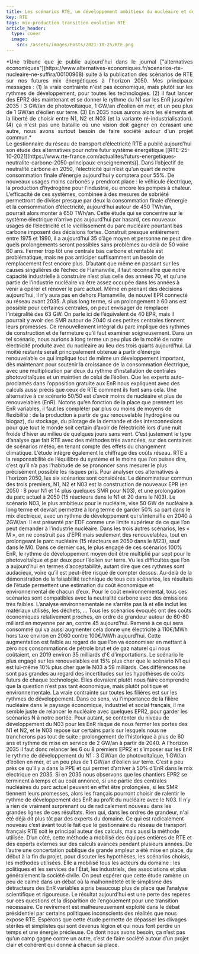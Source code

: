 ```yaml
---
title: Les scénarios RTE, un développement ambitieux du nucléaire et des renouvelables est nécessaire.
key: RTE
tags: mix-production transition evolution RTE
article_header:
  type: cover
  image:
    src: /assets/images/Posts/2021-10-25/RTE.png
---
```


<span class="summary" style="display:block; text-align: justify">
*Une tribune que je publie aujourd'hui dans le journal ["alternatives économiques"](https://www.alternatives-economiques.fr/scenarios-rte-nucleaire-ne-suffira/00100968) suite à la publication des scénarios de RTE sur nos futures mix énergétiques à l'horizon 2050. Mes principaux messages : (1) la vraie contrainte n'est pas économique, mais plutôt sur les rythmes de développement, pour toutes les technologies. (2) il faut lancer des EPR2 dès maintenant et se donner le rythme du N1 sur les EnR jusqu'en 2035 : 3 GW/an de photovoltaïque, 1 GW/an d’éolien en mer, et un peu plus de 1 GW/an d’éolien sur terre. (3) En 2035 nous aurons alors les éléments et la liberté de choisir entre N1, N2 et N03 (et la variante ré-industrialisation). (4) ça n'est pas une bataille où une vision doit gagner en écrasant une autre, nous avons surtout besoin de faire société autour d'un projet commun.*
</span>
<!--more-->
<span class="mytext">
Le gestionnaire du réseau de transport d’électricité RTE a publié aujourd’hui son étude des alternatives pour notre futur système énergétique [[RTE-25-10-2021](https://www.rte-france.com/actualites/futurs-energetiques-neutralite-carbone-2050-principaux-enseignements)]. Dans l’objectif de neutralité carbone en 2050, l’électricité qui n’est qu’un quart de notre consommation finale d’énergie aujourd’hui y comptera pour 55%. De nouveaux usages moins carbonés y prendront place : le véhicule électrique, la production d’hydrogène pour l’industrie, ou encore les pompes à chaleur. L’efficacité de ces systèmes, combinée à des mesures de sobriété permettront de diviser presque par deux la consommation finale d’énergie et la consommation d’électricité, aujourd’hui autour de 450 TWh/an, pourrait alors monter à 650 TWh/an.
</span>

<span class="mytext">
Cette étude qui se concentre sur le système électrique n’arrive pas aujourd’hui par hasard, ces nouveaux usages de l’électricité et le vieillissement du parc nucléaire pourtant bas carbone imposent des décisions fortes. Construit presque entièrement entre 1975 et 1990, il a aujourd’hui 35 d’âge moyen et personne ne peut dire quels prolongements seront possibles sans problèmes au-delà de 50 voire 60 ans. Fermer trop tôt une centrale bas carbone et rentable est problématique, mais ne pas anticiper suffisamment un besoin de remplacement l’est encore plus. D’autant que même en passant sur les causes singulières de l’échec de Flamanville, il faut reconnaître que notre capacité industrielle à construire n’est plus celle des années 70, et qu’une partie de l’industrie nucléaire va être assez occupée dans les années à venir à opérer et rénover le parc actuel.
</span>

<span class="mytext">
Même en prenant des décisions aujourd’hui, il n’y aura pas en dehors Flamanville, de nouvel EPR connecté au réseau avant 2035. A plus long terme, si un prolongement à 60 ans est possible pour certaines centrales, on peut envisager de remplacer l’intégralité des 63 GW. On parle ici de l’équivalent de 40 EPR, mais il pourrait y avoir des SMR autour de 2040 si ces petites centrales tiennent leurs promesses. Ce renouvellement intégral du parc implique des rythmes de construction et de fermeture qu’il faut examiner soigneusement. Dans un tel scénario, nous aurions à long terme un peu plus de la moitié de notre électricité produite avec du nucléaire au lieu des trois quarts aujourd’hui. La moitié restante serait principalement obtenue à partir d’énergie renouvelable ce qui implique tout de même un développement important, dès maintenant pour soutenir la croissance de la consommation électrique, avec une multiplication par deux du rythme d’installation de centrales photovoltaïques et un maintien de celui de l’éolien. Que les experts auto-proclamés dans l’opposition gratuite aux EnR nous expliquent avec des calculs aussi précis que ceux de RTE comment ils font sans cela. Une alternative à ce scénario 50/50 est d’avoir moins de nucléaire et plus de renouvelables (EnR). Notons qu’en fonction de la place que prennent les EnR variables, il faut les compléter par plus ou moins de moyens de flexibilité : de la production à partir de gaz renouvelable (hydrogène ou biogaz), du stockage, du pilotage de la demande et des interconnexions pour que tout le monde soit certain d’avoir de l’électricité lors d’une nuit froide d’hiver au milieu de quelques jours sans vent. C’est justement le type d’analyse que fait RTE avec des méthodes très avancées, sur des centaines de scénarios météo, en tenant compte des effets du changement climatique. L’étude intègre également le chiffrage des coûts réseau. RTE a la responsabilité de l’équilibre du système et le moins que l’on puisse dire, c’est qu’il n’a pas l’habitude de se prononcer sans mesurer le plus précisément possible les risques pris.
</span>

<span class="mytext">
Pour analyser ces alternatives à l’horizon 2050, les six scénarios sont considérés. Le dénominateur commun des trois premiers, N1, N2 et N03 est la construction de nouveaux EPR (en 2050 : 8 pour N1 et 14 plus quelques SMR pour N03), et une prolongation du parc actuel à 2050 (15 réacteurs dans le N1 et 20 dans le N03). Le scénario N03, le plus ambitieux pour le nucléaire, vise 50 GW de nucléaire à long terme et devrait permettre à long terme de garder 50% sa part dans le mix électrique, avec un rythme de développement qui s’intensifie en 2040 à 2GW/an. Il est présenté par EDF comme une limite supérieur de ce que l’on peut demander à l’industrie nucléaire. Dans les trois autres scénarios, les « M », on ne construit pas d’EPR mais seulement des renouvelables, tout en prolongeant le parc nucléaire (15 réacteurs en 2050 dans le M23), sauf dans le M0. Dans ce dernier cas, le plus engagé de ces scénarios 100% EnR, le rythme de développement moyen doit être multiplié par sept pour le photovoltaïque et par deux pour l’éolien sur terre. Vu les difficultés que l’on a aujourd’hui en termes d’acceptabilité, autant dire que ces rythmes sont audacieux, voire qu’il est peut-être risqué de compter dessus.
</span>

<span class="mytext">
Au-delà de la démonstration de la faisabilité technique de tous ces scénarios, les résultats de l’étude permettent une estimation du coût économique et environnemental de chacun d’eux. Pour le coût environnemental, tous ces scénarios sont compatibles avec la neutralité carbone avec des émissions très faibles. L’analyse environnementale ne s’arrête pas là et elle inclut les matériaux utilisés, les déchets, ... Tous les scénarios évoqués ont des coûts économiques relativement proches, en ordre de grandeur autour de 60-80 milliard en moyenne par an, contre 45 aujourd’hui. Ramené à ce qui sera consommé qui va aussi augmenter cela donne une électricité à 110€/MWh hors taxe environ en 2060 contre 100€/MWh aujourd’hui. Cette augmentation est faible au regard de que l’on va économiser en mettant à zéro nos consommations de pétrole brut et de gaz naturel qui nous coûtaient, en 2019 environ 35 milliards d’€ d’importations. Le scénario le plus engagé sur les renouvelables est 15% plus cher que le scénario N1 qui est lui-même 10% plus cher que le N03 à 59 milliards. Ces différences ne sont pas grandes au regard des incertitudes sur les hypothèses de coûts futurs de chaque technologie. Elles devraient plutôt nous faire comprendre que la question n’est pas tant économique, mais plutôt politique et environnementale.
</span>

<span class="mytext">
La vraie contrainte sur toutes les filières est sur les rythmes de développement. Dans ce sens, vu l’importance de la filière nucléaire dans le paysage économique, industriel et social français, il me semble juste de relancer le nucléaire avec quelques EPR2, pour garder les scénarios N à notre portée. Pour autant, se contenter du niveau de développement du N03 pour les EnR risque de nous fermer les portes des N1 et N2, et le N03 repose sur certains paris sur lesquels nous ne trancherons pas tout de suite : prolongement de l’historique à plus de 60 ans et rythme de mise en service de 2 GW/an à partir de 2040. A l’horizon 2035 il faut donc relancer les 6 ou 8 premiers EPR2 et s’imposer sur les EnR le rythme de développement du N1 : 3 GW/an de photovoltaïque, 1 GW/an d’éolien en mer, et un peu plus de 1 GW/an d’éolien sur terre. C’est à peu près ce qu’il y a dans la PPE et qui permet d’arriver à 50% d’EnR dans le mix électrique en 2035. Si en 2035 nous observons que les chantiers EPR2 se terminent à temps et au coût annoncé, si une partie des centrales nucléaires du parc actuel peuvent en effet être prolongées, si les SMR tiennent leurs promesses, alors les français pourront choisir de ralentir le rythme de développement des EnR au profit du nucléaire avec le N03.
</span>

<span class="mytext">
Il n’y a rien de vraiment surprenant ou de radicalement nouveau dans les grandes lignes de ces résultats. Rien qui, dans les ordres de grandeur, n'ai été déjà dit plus tôt par des experts du domaine. Ce qui est radicalement nouveau c’est avant tout le fait que le gestionnaire du réseau de transport français RTE soit le principal auteur des calculs, mais aussi la méthode utilisée. D’un côté, cette méthode a mobilisé des équipes entières de RTE et des experts externes sur des calculs avancés pendant plusieurs années. De l’autre une concertation publique de grande ampleur a été mise en place, du début à la fin du projet, pour discuter les hypothèses, les scénarios choisis, les méthodes utilisées. Elle a mobilisé tous les acteurs du domaine : les politiques et les services de l'État, les industriels, des associations et plus généralement la société civile.
</span>

<span class="mytext">
On peut espérer que cette étude ramène un peu de calme dans un débat où la malhonnêteté et le simplisme des détracteurs des EnR variables a pris beaucoup plus de place que l’analyse scientifique et rigoureuse. Le résultat aujourd’hui est une perte des repères sur ces questions et la disparition de l’engouement pour une transition nécessaire. Ce revirement est malheureusement exploité dans le débat présidentiel par certains politiques inconscients des réalités que nous expose RTE. Espérons que cette étude permette de dépasser les clivages stériles et simplistes qui sont devenus légion et qui nous font perdre un temps et une énergie précieuse. Ce dont nous avons besoin, ça n’est pas qu’un camp gagne contre un autre, c’est de faire société autour d’un projet clair et cohérent qui donne à chacun sa place.
</span>
